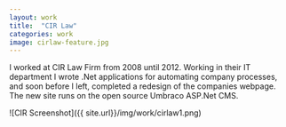 ```yaml
---
layout: work
title:  "CIR Law"
categories: work
image: cirlaw-feature.jpg
---
```


I worked at CIR Law Firm from 2008 until 2012. Working in their IT department I wrote .Net applications for automating company processes, and soon before I left, completed a redesign of the companies webpage. The new site runs on the open source Umbraco ASP.Net CMS.

![CIR Screenshot]({{ site.url}}/img/work/cirlaw1.png)
